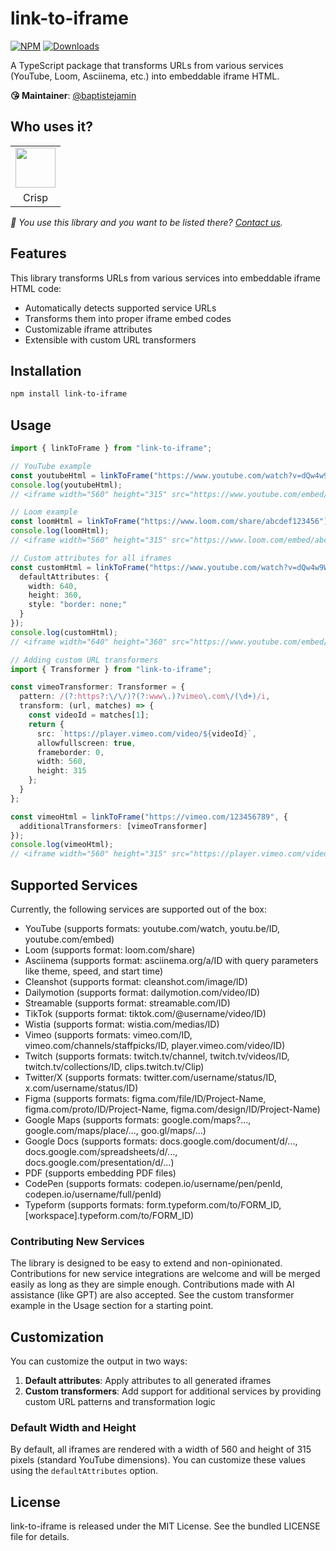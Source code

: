 # link-to-iframe

[![NPM](https://img.shields.io/npm/v/link-to-iframe.svg)](https://www.npmjs.com/package/link-to-iframe) [![Downloads](https://img.shields.io/npm/dt/link-to-iframe.svg)](https://www.npmjs.com/package/link-to-iframe)

A TypeScript package that transforms URLs from various services (YouTube, Loom, Asciinema, etc.) into embeddable iframe HTML.

**😘 Maintainer**: [@baptistejamin](https://github.com/baptistejamin)

## Who uses it?

<table>
<tr>
<td align="center"><a href="https://crisp.chat/"><img src="https://crisp.chat/favicons/favicon-256x256.png" height="64" /></a></td>
</tr>
<tr>
<td align="center">Crisp</td>
</tr>
</table>

_👋 You use this library and you want to be listed there? [Contact us](https://crisp.chat/)._

## Features

This library transforms URLs from various services into embeddable iframe HTML code:
- Automatically detects supported service URLs
- Transforms them into proper iframe embed codes
- Customizable iframe attributes
- Extensible with custom URL transformers

## Installation

```bash
npm install link-to-iframe
```

## Usage

```typescript
import { linkToFrame } from "link-to-iframe";

// YouTube example
const youtubeHtml = linkToFrame("https://www.youtube.com/watch?v=dQw4w9WgXcQ");
console.log(youtubeHtml);
// <iframe width="560" height="315" src="https://www.youtube.com/embed/dQw4w9WgXcQ" allow="accelerometer; autoplay; clipboard-write; encrypted-media; gyroscope; picture-in-picture" allowfullscreen></iframe>

// Loom example
const loomHtml = linkToFrame("https://www.loom.com/share/abcdef123456");
console.log(loomHtml);
// <iframe width="560" height="315" src="https://www.loom.com/embed/abcdef123456" frameborder="0" allowfullscreen></iframe>

// Custom attributes for all iframes
const customHtml = linkToFrame("https://www.youtube.com/watch?v=dQw4w9WgXcQ", {
  defaultAttributes: {
    width: 640,
    height: 360,
    style: "border: none;"
  }
});
console.log(customHtml);
// <iframe width="640" height="360" src="https://www.youtube.com/embed/dQw4w9WgXcQ" allow="accelerometer; autoplay; clipboard-write; encrypted-media; gyroscope; picture-in-picture" allowfullscreen style="border: none;"></iframe>

// Adding custom URL transformers
import { Transformer } from "link-to-iframe";

const vimeoTransformer: Transformer = {
  pattern: /(?:https?:\/\/)?(?:www\.)?vimeo\.com\/(\d+)/i,
  transform: (url, matches) => {
    const videoId = matches[1];
    return {
      src: `https://player.vimeo.com/video/${videoId}`,
      allowfullscreen: true,
      frameborder: 0,
      width: 560,
      height: 315
    };
  }
};

const vimeoHtml = linkToFrame("https://vimeo.com/123456789", {
  additionalTransformers: [vimeoTransformer]
});
console.log(vimeoHtml);
// <iframe width="560" height="315" src="https://player.vimeo.com/video/123456789" allowfullscreen frameborder="0"></iframe>
```

## Supported Services

Currently, the following services are supported out of the box:

- YouTube (supports formats: youtube.com/watch, youtu.be/ID, youtube.com/embed)
- Loom (supports format: loom.com/share)
- Asciinema (supports format: asciinema.org/a/ID with query parameters like theme, speed, and start time)
- Cleanshot (supports format: cleanshot.com/image/ID)
- Dailymotion (supports format: dailymotion.com/video/ID)
- Streamable (supports format: streamable.com/ID)
- TikTok (supports format: tiktok.com/@username/video/ID)
- Wistia (supports format: wistia.com/medias/ID)
- Vimeo (supports formats: vimeo.com/ID, vimeo.com/channels/staffpicks/ID, player.vimeo.com/video/ID)
- Twitch (supports formats: twitch.tv/channel, twitch.tv/videos/ID, twitch.tv/collections/ID, clips.twitch.tv/Clip)
- Twitter/X (supports formats: twitter.com/username/status/ID, x.com/username/status/ID)
- Figma (supports formats: figma.com/file/ID/Project-Name, figma.com/proto/ID/Project-Name, figma.com/design/ID/Project-Name)
- Google Maps (supports formats: google.com/maps?..., google.com/maps/place/..., goo.gl/maps/...)
- Google Docs (supports formats: docs.google.com/document/d/..., docs.google.com/spreadsheets/d/..., docs.google.com/presentation/d/...)
- PDF (supports embedding PDF files)
- CodePen (supports formats: codepen.io/username/pen/penId, codepen.io/username/full/penId)
- Typeform (supports formats: form.typeform.com/to/FORM_ID, [workspace].typeform.com/to/FORM_ID)

### Contributing New Services

The library is designed to be easy to extend and non-opinionated. Contributions for new service integrations are welcome and will be merged easily as long as they are simple enough. Contributions made with AI assistance (like GPT) are also accepted. See the custom transformer example in the Usage section for a starting point.

## Customization

You can customize the output in two ways:

1. **Default attributes**: Apply attributes to all generated iframes
2. **Custom transformers**: Add support for additional services by providing custom URL patterns and transformation logic

### Default Width and Height

By default, all iframes are rendered with a width of 560 and height of 315 pixels (standard YouTube dimensions). You can customize these values using the `defaultAttributes` option.

## License

link-to-iframe is released under the MIT License. See the bundled LICENSE file for details. 